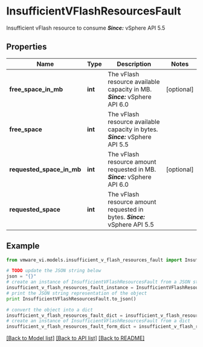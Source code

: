 # InsufficientVFlashResourcesFault

Insufficient vFlash resource to consume  ***Since:*** vSphere API 5.5 

## Properties
Name | Type | Description | Notes
------------ | ------------- | ------------- | -------------
**free_space_in_mb** | **int** | The vFlash resource available capacity in MB.  ***Since:*** vSphere API 6.0  | [optional] 
**free_space** | **int** | The vFlash resource available capacity in bytes.  ***Since:*** vSphere API 5.5  | 
**requested_space_in_mb** | **int** | The vFlash resource amount requested in MB.  ***Since:*** vSphere API 6.0  | [optional] 
**requested_space** | **int** | The vFlash resource amount requested in bytes.  ***Since:*** vSphere API 5.5  | 

## Example

```python
from vmware_vi.models.insufficient_v_flash_resources_fault import InsufficientVFlashResourcesFault

# TODO update the JSON string below
json = "{}"
# create an instance of InsufficientVFlashResourcesFault from a JSON string
insufficient_v_flash_resources_fault_instance = InsufficientVFlashResourcesFault.from_json(json)
# print the JSON string representation of the object
print InsufficientVFlashResourcesFault.to_json()

# convert the object into a dict
insufficient_v_flash_resources_fault_dict = insufficient_v_flash_resources_fault_instance.to_dict()
# create an instance of InsufficientVFlashResourcesFault from a dict
insufficient_v_flash_resources_fault_form_dict = insufficient_v_flash_resources_fault.from_dict(insufficient_v_flash_resources_fault_dict)
```
[[Back to Model list]](../README.md#documentation-for-models) [[Back to API list]](../README.md#documentation-for-api-endpoints) [[Back to README]](../README.md)


